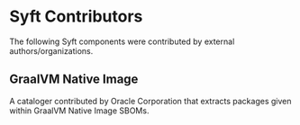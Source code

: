 # Syft Contributors

The following Syft components were contributed by external authors/organizations.

## GraalVM Native Image

A cataloger contributed by Oracle Corporation that extracts packages given within GraalVM Native Image SBOMs.
